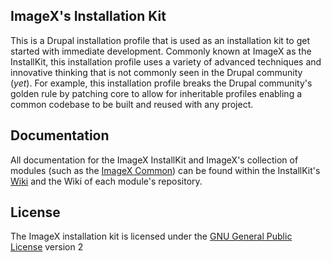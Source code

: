 ## ImageX's Installation Kit

This is a Drupal installation profile that is used as an installation kit to get started with immediate development. Commonly known at ImageX as the InstallKit, this installation profile uses a variety of advanced techniques and innovative thinking that is not commonly seen in the Drupal community (*yet*). For example, this installation profile breaks the Drupal community's golden rule by patching core to allow for inheritable profiles enabling a common codebase to be built and reused with any project.

## Documentation

All documentation for the ImageX InstallKit and ImageX's collection of modules (such as the [ImageX Common](https://github.com/imagex/imagex)) can be found within the InstallKit's [Wiki](https://github.com/imagex/imagex_installkit/wiki) and the Wiki of each module's repository.

## License

The ImageX installation kit is licensed under the [GNU General Public License](http://www.gnu.org/licenses/gpl-2.0.html) version 2
